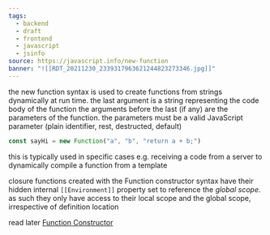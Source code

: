 ```yaml
---
tags:
  - backend
  - draft
  - frontend
  - javascript
  - jsinfo
source: https://javascript.info/new-function
banner: "![[RDT_20211230_2339317963621244823273346.jpg]]"
---
```

the new function syntax is used to create functions from strings dynamically at run time.
the last argument is a string representing the code body of the function
the arguments before the last (if any) are the parameters of the function. 
the parameters must be a valid JavaScript parameter (plain identifier, rest, destructed, default)
```javascript
const sayHi = new Function("a", "b", "return a + b;")
```

this is typically used in specific cases e.g. receiving a code from a server to dynamically compile a function from a template

closure
functions created with the Function constructor syntax have their hidden internal `[[Environment]]` property set to reference the *global scope*.
as such they only have access to their local scope and the global scope, irrespective of definition location

read later
[Function Constructor](https://developer.mozilla.org/en-US/docs/Web/JavaScript/Reference/Global_Objects/Function/Function)